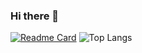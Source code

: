### Hi there 👋

[![Readme Card](https://github-readme-stats.vercel.app/api/pin/?username=Ginsutime&repo=Unity-Audio-System)](https://github.com/Ginsutime/Unity-Audio-System)
![Top Langs](https://github-readme-stats.vercel.app/api/top-langs/?username=Ginsutime&size_weight=0.3&count_weight=0.7&layout=compact)

<!--Ginsutime
**Ginsutime/Ginsutime** is a ✨ _special_ ✨ repository because its `README.md` (this file) appears on your GitHub profile.

Here are some ideas to get you started:

- 🔭 I’m currently working on ...
- 🌱 I’m currently learning ...
- 👯 I’m looking to collaborate on ...
- 🤔 I’m looking for help with ...
- 💬 Ask me about ...
- 📫 How to reach me: ...
- 😄 Pronouns: ...
- ⚡ Fun fact: ...
-->
